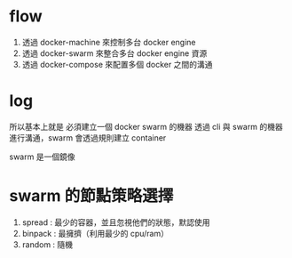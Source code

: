 # flow

1. 透過 docker-machine 來控制多台 docker engine
2. 透過 docker-swarm 來整合多台 docker engine 資源
3. 透過 docker-compose 來配置多個 docker 之間的溝通

# log

所以基本上就是 必須建立一個 docker swarm 的機器
透過 cli 與 swarm 的機器進行溝通，swarm 會透過規則建立 container

swarm 是一個鏡像

# swarm 的節點策略選擇
1. spread : 最少的容器，並且忽視他們的狀態，默認使用
2. binpack : 最擁擠（利用最少的 cpu/ram）
3. random : 隨機


